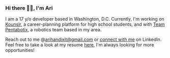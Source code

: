 ### Hi there 🙋‍♂️, I'm Ari
I am a 17 y/o developer based in Washington, D.C. Currently, I'm working on [Kounslr](https://kounslr.com), a career-planning platform for high school students, and with [Team Pentabotix](https://github.com/11001X), a robotics team based in my area. 

Reach out to me @arihandixit@gmail.com or [connect with me](https://www.linkedin.com/in/aridixit/) on LinkedIn. Feel free to take a look at my resume [here](https://docs.google.com/document/d/1CKIbgOheg4TjbaoZmWk2cPdiL8edLlnnXdGgdb1Jj-M/edit?usp=sharing), I'm always looking for more opportunities!

<!-- [![Ari's GitHub stats](https://github-readme-stats.vercel.app/api?username=ari-dixit)](https://github.com/anuraghazra/github-readme-stats) -->
